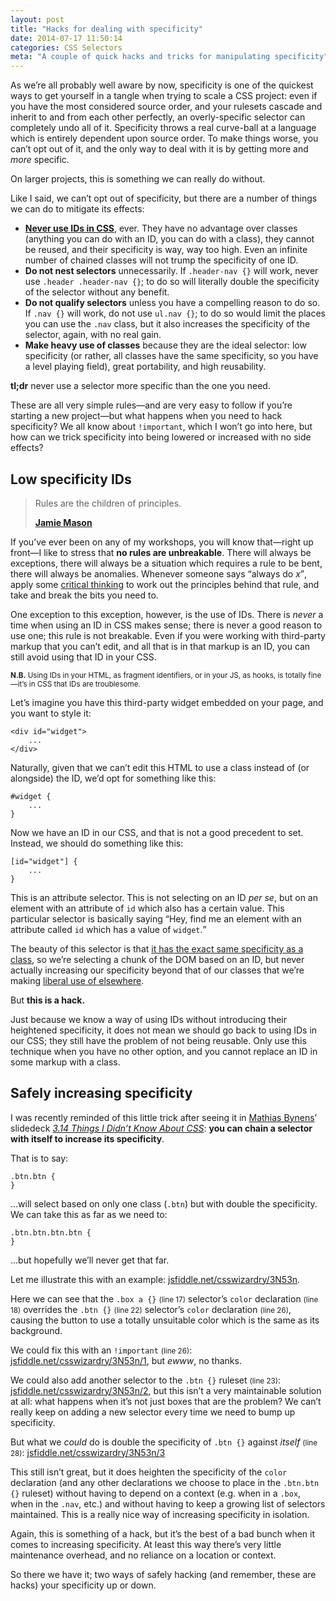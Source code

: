 ```yaml
---
layout: post
title: "Hacks for dealing with specificity"
date: 2014-07-17 11:50:14
categories: CSS Selectors
meta: "A couple of quick hacks and tricks for manipulating specificity"
---
```


As we’re all probably well aware by now, specificity is one of the quickest ways
to get yourself in a tangle when trying to scale a CSS project: even if you have
the most considered source order, and your rulesets cascade and inherit
to and from each other perfectly, an overly-specific selector can completely
undo all of it. Specificity throws a real curve-ball at a language which is
entirely dependent upon source order. To make things worse, you can’t opt out of
it, and the only way to deal with it is by getting more and _more_ specific.

On larger projects, this is something we can really do without.

Like I said, we can’t opt out of specificity, but there are a number of things
we can do to mitigate its effects:

* **[Never use IDs in
  CSS](http://csswizardry.com/2011/09/when-using-ids-can-be-a-pain-in-the-class/)**,
  ever. They have no advantage over classes (anything you can do with an ID, you
  can do with a class), they cannot be reused, and their specificity is way, way
  too high. Even an infinite number of chained classes will not trump the
  specificity of one ID.
* **Do not nest selectors** unnecessarily. If `.header-nav {}` will work, never
  use `.header .header-nav {}`; to do so will literally double the specificity
  of the selector without any benefit.
* **Do not qualify selectors** unless you have a compelling reason to do so. If
  `.nav {}` will work, do not use `ul.nav {}`; to do so would limit the places
  you can use the `.nav` class, but it also increases the specificity of the
  selector, again, with no real gain.
* **Make heavy use of classes** because they are the ideal selector: low
  specificity (or rather, all classes have the same specificity, so you have a
  level playing field), great portability, and high reusability.

**tl;dr** never use a selector more specific than the one you need.

These are all very simple rules—and are very easy to follow if you’re starting
a new project—but what happens when you need to hack specificity? We all know
about `!important`, which I won’t go into here, but how can we trick specificity
into being lowered or increased with no side effects?

## Low specificity IDs

<blockquote class="pull-quote  pull-quote--context-alt">
    <p>Rules are the children of principles.</p>
    <b class="pull-quote__source"><a href="https://twitter.com/fold_left">Jamie
       Mason</a></b>
</blockquote>

If you’ve ever been on any of my workshops, you will know that—right up front—I
like to stress that **no rules are unbreakable**. There will always be
exceptions, there will always be a situation which requires a rule to be bent,
there will always be anomalies. Whenever someone says <q>always do
<var>x</var></q>, apply some [critical
thinking](http://csswizardry.com/2013/01/you-know-your-context-on-critical-thinking-and-thinking-for-yourself/)
to work out the principles behind that rule, and take and break the bits you
need to.

One exception to this exception, however, is the use of IDs. There is _never_ a
time when using an ID in CSS makes sense; there is never a good reason to use
one; this rule is not breakable. Even if you were working with third-party
markup that you can’t edit, and all that is in that markup is an ID, you can
still avoid using that ID in your CSS.

<small>**N.B.** Using IDs in your HTML, as fragment identifiers, or in your JS,
as hooks, is totally fine—it’s in CSS that IDs are troublesome.</small>

Let’s imagine you have this third-party widget embedded on your page, and you
want to style it:

    <div id="widget">
        ...
    </div>

Naturally, given that we can’t edit this HTML to use a class instead of (or
alongside) the ID, we’d opt for something like this:

    #widget {
        ...
    }

Now we have an ID in our CSS, and that is not a good precedent to set. Instead,
we should do something like this:

    [id="widget"] {
        ...
    }

This is an attribute selector. This is not selecting on an ID _per se_, but on
an element with an attribute of `id` which also has a certain value. This
particular selector is basically saying <q>Hey, find me an element with an
attribute called `id` which has a value of `widget`.

The beauty of this selector is that [it has the exact same specificity as a
class](http://jsfiddle.net/csswizardry/V4JX6/), so we’re selecting a chunk of
the DOM based on an ID, but never actually increasing our specificity beyond
that of our classes that we’re making [liberal use of
elsewhere](http://csswizardry.com/2012/10/a-classless-class-on-using-more-classes-in-your-html/).

But **this is a hack.**

Just because we know a way of using IDs without introducing their heightened
specificity, it does not mean we should go back to using IDs in our CSS; they
still have the problem of not being reusable. Only use this technique when you
have no other option, and you cannot replace an ID in some markup with a class.

## Safely increasing specificity

I was recently reminded of this little trick after seeing it in [Mathias
Bynens](https://twitter.com/mathias)’ slidedeck [<cite>3.14 Things I Didn’t Know
About
CSS</cite>](https://speakerdeck.com/mathiasbynens/3-dot-14-things-i-didnt-know-about-css-at-css-day-2014):
**you can chain a selector with itself to increase its specificity**.

That is to say:

    .btn.btn {
    }

…will select based on only one class (`.btn`) but with double the specificity.
We can take this as far as we need to:

    .btn.btn.btn.btn {
    }

…but hopefully we’ll never get that far.

Let me illustrate this with an example:
[jsfiddle.net/csswizardry/3N53n](http://jsfiddle.net/csswizardry/3N53n/).

Here we can see that the `.box a {}` <small>(line 17)</small> selector’s `color`
declaration <small>(line 18)</small> overrides the `.btn {}` <small>(line
22)</small> selector’s `color` declaration <small>(line 26)</small>, causing the
button to use a totally unsuitable color which is the same as its background.

We could fix this with an `!important` <small>(line 26)</small>:
[jsfiddle.net/csswizardry/3N53n/1](http://jsfiddle.net/csswizardry/3N53n/1/),
but _ewww_, no thanks.

We could also add another selector to the `.btn {}` ruleset <small>(line
23)</small>: [jsfiddle.net/csswizardry/3N53n/2](http://jsfiddle.net/csswizardry/3N53n/2/),
but this isn’t a very maintainable solution at all: what happens when it’s not
just boxes that are the problem? We can’t really keep on adding a new selector
every time we need to bump up specificity.

But what we _could_ do is double the specificity of `.btn {}` against _itself_
<small>(line 28)</small>:
[jsfiddle.net/csswizardry/3N53n/3](http://jsfiddle.net/csswizardry/3N53n/3/)

This still isn’t great, but it does heighten the specificity of the `color`
declaration (and any other declarations we choose to place in the `.btn.btn {}`
ruleset) without having to depend on a context (e.g. when in a `.box`, when in
the `.nav`, etc.) and without having to keep a growing list of selectors
maintained. This is a really nice way of increasing specificity in isolation.

Again, this is something of a hack, but it’s the best of a bad bunch when it
comes to increasing specificity. At least this way there’s very little
maintenance overhead, and no reliance on a location or context.

So there we have it; two ways of safely hacking (and remember, these are hacks)
your specificity up or down.
